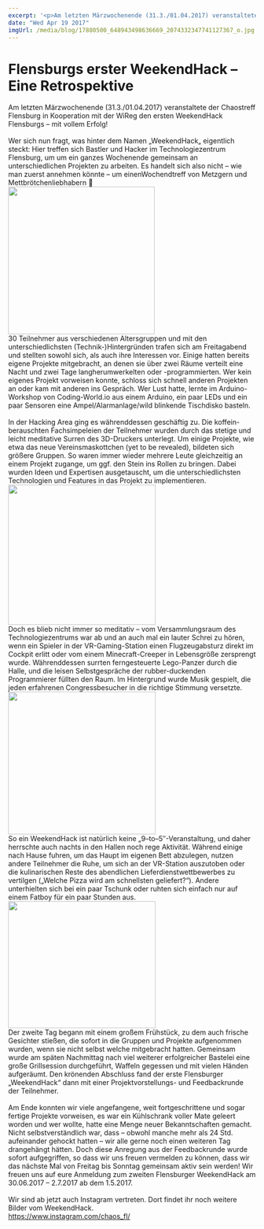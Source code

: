 ```yaml
---
excerpt: '<p>Am letzten Märzwochenende (31.3./01.04.2017) veranstaltete der Chaostreff Flensburg in Kooperation mit der WiReg den ersten WeekendHack Flensburgs &#8211; mit vollem Erfolg! &nbsp; Wer sich nun fragt, was hinter dem Namen <a href="https://chaostreff-flensburg.de/2017/flensburgs-erster-weekendhack-eine-retrospektive/" class="more-link">[&hellip;]</a></p>'
date: "Wed Apr 19 2017"
imgUrl: /media/blog/17880500_648943498636669_2074332347741127367_o.jpg
---
```

# Flensburgs erster WeekendHack – Eine Retrospektive

<div id="magicdomid1044" class="ace-line"><span class="author-a-z78zz90zz82zfi6hbz67zz84zz77zz73zz81zz88zm5">Am </span><span class="author-a-z88zp1z68zz65zz82z4z75zz67zeiz88zz81z0z90zz68z">letzten Märzwochenende (</span><span class="author-a-z78zz90zz82zfi6hbz67zz84zz77zz73zz81zz88zm5">31.3.</span><span class="author-a-z88zp1z68zz65zz82z4z75zz67zeiz88zz81z0z90zz68z">/01.04.</span><span class="author-a-z78zz90zz82zfi6hbz67zz84zz77zz73zz81zz88zm5">2017</span><span class="author-a-z88zp1z68zz65zz82z4z75zz67zeiz88zz81z0z90zz68z">) veranstaltete</span><span class="author-a-z78zz90zz82zfi6hbz67zz84zz77zz73zz81zz88zm5"> der Chaostreff Flensburg in Kooperation mit der WiReg den ersten WeekendHack Flensburgs</span><span class="author-a-z88zp1z68zz65zz82z4z75zz67zeiz88zz81z0z90zz68z"> &#8211; mit vollem Erfolg</span><span class="author-a-z78zz90zz82zfi6hbz67zz84zz77zz73zz81zz88zm5">!</span></div>
<div id="magicdomid6" class="">&nbsp;</div>
<div id="magicdomid982" class="ace-line"><span class="author-a-z88zp1z68zz65zz82z4z75zz67zeiz88zz81z0z90zz68z">Wer sich nun </span><span class="author-a-z78zz90zz82zfi6hbz67zz84zz77zz73zz81zz88zm5">frag</span><span class="author-a-z88zp1z68zz65zz82z4z75zz67zeiz88zz81z0z90zz68z">t</span><span class="author-a-z78zz90zz82zfi6hbz67zz84zz77zz73zz81zz88zm5">, was hinter dem Namen </span><span class="author-a-z88zp1z68zz65zz82z4z75zz67zeiz88zz81z0z90zz68z">&#8222;</span><span class="author-a-z78zz90zz82zfi6hbz67zz84zz77zz73zz81zz88zm5">WeekendHack</span><span class="author-a-z88zp1z68zz65zz82z4z75zz67zeiz88zz81z0z90zz68z">&#8222;</span><span class="author-a-z78zz90zz82zfi6hbz67zz84zz77zz73zz81zz88zm5"> eigentlich steckt</span><span class="author-a-z88zp1z68zz65zz82z4z75zz67zeiz88zz81z0z90zz68z">:</span> <span class="author-a-z88zp1z68zz65zz82z4z75zz67zeiz88zz81z0z90zz68z">Hier treffen sich Bastler und Hacker im Technologiezentrum Flensburg, um um ein ganzes Wochenende gemeinsam an unterschiedlichen Projekten zu arbeiten. </span><span class="author-a-mz88zz66zz79zz89zz78zz73zz67zz65zqwgz72zuz122zz83z">Es</span><span class="author-a-z78zz90zz82zfi6hbz67zz84zz77zz73zz81zz88zm5"> handelt sich </span><span class="author-a-z88zp1z68zz65zz82z4z75zz67zeiz88zz81z0z90zz68z">also </span><span class="author-a-z78zz90zz82zfi6hbz67zz84zz77zz73zz81zz88zm5">nicht</span><span class="author-a-z88zp1z68zz65zz82z4z75zz67zeiz88zz81z0z90zz68z"> &#8211; wie man zuerst annehmen könnte</span> <span class="author-a-z88zp1z68zz65zz82z4z75zz67zeiz88zz81z0z90zz68z">&#8211; </span><span class="author-a-z78zz90zz82zfi6hbz67zz84zz77zz73zz81zz88zm5">um </span><span class="author-a-z88zp1z68zz65zz82z4z75zz67zeiz88zz81z0z90zz68z">einen</span><span class="author-a-z78zz90zz82zfi6hbz67zz84zz77zz73zz81zz88zm5">Wochendtreff von Metzgern und Mettbrötchenliebhabern</span><span class="author-a-z88zp1z68zz65zz82z4z75zz67zeiz88zz81z0z90zz68z"> 🙂</span></div>
<div id="magicdomid8" class=""><img loading="lazy" class="alignnone size-medium wp-image-412" src="/media/blog/uploads/hack_jpg-298x300.jpg" alt="" width="298" height="300" srcset="https://chaostreff-flensburg.de/wp-content/uploads/2017/04/hack_jpg-298x300.jpg 298w, https://chaostreff-flensburg.de/wp-content/uploads/2017/04/hack_jpg-150x150.jpg 150w, https://chaostreff-flensburg.de/wp-content/uploads/2017/04/hack_jpg-768x772.jpg 768w, https://chaostreff-flensburg.de/wp-content/uploads/2017/04/hack_jpg-497x500.jpg 497w, https://chaostreff-flensburg.de/wp-content/uploads/2017/04/hack_jpg.jpg 769w" sizes="(max-width: 298px) 100vw, 298px" /></div>
<div id="magicdomid1137" class="ace-line"><span class="author-a-z78zz90zz82zfi6hbz67zz84zz77zz73zz81zz88zm5">30 Teilnehmer </span><span class="author-a-mz88zz66zz79zz89zz78zz73zz67zz65zqwgz72zuz122zz83z">aus</span><span class="author-a-z88zp1z68zz65zz82z4z75zz67zeiz88zz81z0z90zz68z"> verschiedenen </span><span class="author-a-z78zz90zz82zfi6hbz67zz84zz77zz73zz81zz88zm5">Altersgruppen</span><span class="author-a-z88zp1z68zz65zz82z4z75zz67zeiz88zz81z0z90zz68z"> und mit den unterschiedlichsten (Technik-)Hintergründen</span> <span class="author-a-z88zp1z68zz65zz82z4z75zz67zeiz88zz81z0z90zz68z">trafen sich am Freitagabend und stellten sowohl sich, als auch ihre Interessen vor. Einige hatten bereits</span><span class="author-a-z78zz90zz82zfi6hbz67zz84zz77zz73zz81zz88zm5"> eigene Projekte mit</span><span class="author-a-z88zp1z68zz65zz82z4z75zz67zeiz88zz81z0z90zz68z">gebracht</span><span class="author-a-z78zz90zz82zfi6hbz67zz84zz77zz73zz81zz88zm5">, an denen sie</span><span class="author-a-z88zp1z68zz65zz82z4z75zz67zeiz88zz81z0z90zz68z"> über zwei Räume verteilt</span> <span class="author-a-mz88zz66zz79zz89zz78zz73zz67zz65zqwgz72zuz122zz83z">eine Nacht und </span><span class="author-a-z78zz90zz82zfi6hbz67zz84zz77zz73zz81zz88zm5">zwei Tage </span><span class="author-a-z88zp1z68zz65zz82z4z75zz67zeiz88zz81z0z90zz68z">lang</span><span class="author-a-z78zz90zz82zfi6hbz67zz84zz77zz73zz81zz88zm5">herumwerkelten oder -programmierten. Wer kein eigenes Projekt </span><span class="author-a-z88zp1z68zz65zz82z4z75zz67zeiz88zz81z0z90zz68z">vorweisen konnte</span><span class="author-a-z78zz90zz82zfi6hbz67zz84zz77zz73zz81zz88zm5">, </span><span class="author-a-z88zp1z68zz65zz82z4z75zz67zeiz88zz81z0z90zz68z">schloss </span><span class="author-a-z78zz90zz82zfi6hbz67zz84zz77zz73zz81zz88zm5">sich </span><span class="author-a-z88zp1z68zz65zz82z4z75zz67zeiz88zz81z0z90zz68z">schnell anderen Projekten an oder kam mit anderen ins Gespräch. Wer Lust hatte, lernte </span><span class="author-a-z78zz90zz82zfi6hbz67zz84zz77zz73zz81zz88zm5">im Arduino-Workshop von Coding-World.io aus einem Arduino</span><span class="author-a-mz88zz66zz79zz89zz78zz73zz67zz65zqwgz72zuz122zz83z">, ein paar</span><span class="author-a-z78zz90zz82zfi6hbz67zz84zz77zz73zz81zz88zm5"> LEDs und ein paar Sensoren eine Ampel/Alarmanlage/wild blinkende Tischdisko </span><span class="author-a-mz88zz66zz79zz89zz78zz73zz67zz65zqwgz72zuz122zz83z">basteln</span><span class="author-a-z78zz90zz82zfi6hbz67zz84zz77zz73zz81zz88zm5">.</span></div>
<div id="magicdomid10" class="">&nbsp;</div>
<div id="magicdomid489" class="ace-line"><span class="author-a-z78zz90zz82zfi6hbz67zz84zz77zz73zz81zz88zm5">In der Hacking Area ging es</span><span class="author-a-mz88zz66zz79zz89zz78zz73zz67zz65zqwgz72zuz122zz83z"> währen</span><span class="author-a-z88zp1z68zz65zz82z4z75zz67zeiz88zz81z0z90zz68z">dd</span><span class="author-a-mz88zz66zz79zz89zz78zz73zz67zz65zqwgz72zuz122zz83z">essen</span><span class="author-a-z78zz90zz82zfi6hbz67zz84zz77zz73zz81zz88zm5"> geschäftig zu</span><span class="author-a-mz88zz66zz79zz89zz78zz73zz67zz65zqwgz72zuz122zz83z">. D</span><span class="author-a-z78zz90zz82zfi6hbz67zz84zz77zz73zz81zz88zm5">ie </span><span class="author-a-mz88zz66zz79zz89zz78zz73zz67zz65zqwgz72zuz122zz83z">koffein-</span><span class="author-a-z78zz90zz82zfi6hbz67zz84zz77zz73zz81zz88zm5">berauschte</span><span class="author-a-z88zp1z68zz65zz82z4z75zz67zeiz88zz81z0z90zz68z">n</span><span class="author-a-z78zz90zz82zfi6hbz67zz84zz77zz73zz81zz88zm5"> Fachsimpelei</span><span class="author-a-mz88zz66zz79zz89zz78zz73zz67zz65zqwgz72zuz122zz83z">en</span> <span class="author-a-z88zp1z68zz65zz82z4z75zz67zeiz88zz81z0z90zz68z">der Teilnehmer </span><span class="author-a-z78zz90zz82zfi6hbz67zz84zz77zz73zz81zz88zm5">wurde</span><span class="author-a-z88zp1z68zz65zz82z4z75zz67zeiz88zz81z0z90zz68z">n</span><span class="author-a-z78zz90zz82zfi6hbz67zz84zz77zz73zz81zz88zm5"> durch das </span><span class="author-a-z88zp1z68zz65zz82z4z75zz67zeiz88zz81z0z90zz68z">stetige und leicht </span><span class="author-a-z78zz90zz82zfi6hbz67zz84zz77zz73zz81zz88zm5">medi</span><span class="author-a-mz88zz66zz79zz89zz78zz73zz67zz65zqwgz72zuz122zz83z">t</span><span class="author-a-z78zz90zz82zfi6hbz67zz84zz77zz73zz81zz88zm5">ative Surren des 3D-Druckers unterlegt. Um einige Projekt</span><span class="author-a-z88zp1z68zz65zz82z4z75zz67zeiz88zz81z0z90zz68z">e</span><span class="author-a-z78zz90zz82zfi6hbz67zz84zz77zz73zz81zz88zm5">, wie etwa das neue Vereinsmaskottchen (</span><span class="author-a-mz88zz66zz79zz89zz78zz73zz67zz65zqwgz72zuz122zz83z">yet </span><span class="author-a-z78zz90zz82zfi6hbz67zz84zz77zz73zz81zz88zm5">to be revealed), bildeten sich</span><span class="author-a-mz88zz66zz79zz89zz78zz73zz67zz65zqwgz72zuz122zz83z"> größere</span><span class="author-a-z78zz90zz82zfi6hbz67zz84zz77zz73zz81zz88zm5"> Gruppen</span><span class="author-a-z88zp1z68zz65zz82z4z75zz67zeiz88zz81z0z90zz68z">. So waren immer wieder </span><span class="author-a-z78zz90zz82zfi6hbz67zz84zz77zz73zz81zz88zm5">mehrere Leute gleichzeitig </span><span class="author-a-z88zp1z68zz65zz82z4z75zz67zeiz88zz81z0z90zz68z">an einem Projekt </span><span class="author-a-z78zz90zz82zfi6hbz67zz84zz77zz73zz81zz88zm5">zugange, um </span><span class="author-a-z88zp1z68zz65zz82z4z75zz67zeiz88zz81z0z90zz68z">ggf. </span><span class="author-a-z78zz90zz82zfi6hbz67zz84zz77zz73zz81zz88zm5">den Stein ins Rollen zu bringen. Dabei wurden Ideen und Expertise</span><span class="author-a-mz88zz66zz79zz89zz78zz73zz67zz65zqwgz72zuz122zz83z">n</span><span class="author-a-z78zz90zz82zfi6hbz67zz84zz77zz73zz81zz88zm5"> ausgetauscht, um die unterschiedlichsten Technologien und Features in das Projekt zu implementieren.</span></div>
<div id="magicdomid12" class=""><img loading="lazy" class="size-medium wp-image-414 alignnone" src="/media/blog/uploads/vr-vive-300x285.jpg" alt="" width="300" height="285" srcset="https://chaostreff-flensburg.de/wp-content/uploads/2017/04/vr-vive-300x285.jpg 300w, https://chaostreff-flensburg.de/wp-content/uploads/2017/04/vr-vive-768x729.jpg 768w, https://chaostreff-flensburg.de/wp-content/uploads/2017/04/vr-vive-527x500.jpg 527w, https://chaostreff-flensburg.de/wp-content/uploads/2017/04/vr-vive.jpg 780w" sizes="(max-width: 300px) 100vw, 300px" /></div>
<div id="magicdomid1183" class="ace-line"><span class="author-a-z88zp1z68zz65zz82z4z75zz67zeiz88zz81z0z90zz68z">Doch es blieb nicht immer so meditativ &#8211; v</span><span class="author-a-z78zz90zz82zfi6hbz67zz84zz77zz73zz81zz88zm5">om Versammlungsraum des Technologiezentrum</span><span class="author-a-z88zp1z68zz65zz82z4z75zz67zeiz88zz81z0z90zz68z">s</span><span class="author-a-z78zz90zz82zfi6hbz67zz84zz77zz73zz81zz88zm5"> war ab und an </span><span class="author-a-z88zp1z68zz65zz82z4z75zz67zeiz88zz81z0z90zz68z">auch mal </span><span class="author-a-z78zz90zz82zfi6hbz67zz84zz77zz73zz81zz88zm5">ein lauter Schrei zu hören, </span><span class="author-a-z88zp1z68zz65zz82z4z75zz67zeiz88zz81z0z90zz68z">wenn</span><span class="author-a-z78zz90zz82zfi6hbz67zz84zz77zz73zz81zz88zm5"> ein Spieler in der VR-Gaming-Station einen Flugzeugabsturz direkt im Cockpit erlitt oder vom einem Minecraft-Creeper in Lebensgröße zersprengt wurde. Währenddessen surrten ferngesteuerte Lego-Panzer durch die Halle, und die leisen Selbstgespräche der rubber-duckenden Programmierer füllten den Raum.</span><span class="author-a-z88zp1z68zz65zz82z4z75zz67zeiz88zz81z0z90zz68z"> Im Hintergrund wurde Musik gespielt, die jeden erfahrenen Congressbesucher in die richtige Stimmung versetzte.</span></div>
<div id="magicdomid14" class=""><img loading="lazy" class="size-medium wp-image-413 alignnone" src="/media/blog/uploads/saal1-300x290.jpg" alt="" width="300" height="290" srcset="https://chaostreff-flensburg.de/wp-content/uploads/2017/04/saal1-300x290.jpg 300w, https://chaostreff-flensburg.de/wp-content/uploads/2017/04/saal1-768x741.jpg 768w, https://chaostreff-flensburg.de/wp-content/uploads/2017/04/saal1-518x500.jpg 518w, https://chaostreff-flensburg.de/wp-content/uploads/2017/04/saal1.jpg 780w" sizes="(max-width: 300px) 100vw, 300px" /></div>
<div id="magicdomid1193" class="ace-line"><span class="author-a-z88zp1z68zz65zz82z4z75zz67zeiz88zz81z0z90zz68z">So ein WeekendHack ist natürlich keine &#8222;9</span><span class="author-a-mz88zz66zz79zz89zz78zz73zz67zz65zqwgz72zuz122zz83z">&#8211;</span><span class="author-a-z88zp1z68zz65zz82z4z75zz67zeiz88zz81z0z90zz68z">to</span><span class="author-a-mz88zz66zz79zz89zz78zz73zz67zz65zqwgz72zuz122zz83z">&#8211;</span><span class="author-a-z88zp1z68zz65zz82z4z75zz67zeiz88zz81z0z90zz68z">5&#8243;-Veranstaltung, und daher herrschte a</span><span class="author-a-z78zz90zz82zfi6hbz67zz84zz77zz73zz81zz88zm5">uch </span><span class="author-a-z88zp1z68zz65zz82z4z75zz67zeiz88zz81z0z90zz68z">n</span><span class="author-a-z78zz90zz82zfi6hbz67zz84zz77zz73zz81zz88zm5">achts</span> <span class="author-a-z78zz90zz82zfi6hbz67zz84zz77zz73zz81zz88zm5">in den Hallen noch rege Aktivität</span><span class="author-a-z88zp1z68zz65zz82z4z75zz67zeiz88zz81z0z90zz68z">. W</span><span class="author-a-z78zz90zz82zfi6hbz67zz84zz77zz73zz81zz88zm5">ährend einige nach Hause fuhren, </span><span class="author-a-z88zp1z68zz65zz82z4z75zz67zeiz88zz81z0z90zz68z">um das Haupt im eigenen Bett abzulegen, </span><span class="author-a-z78zz90zz82zfi6hbz67zz84zz77zz73zz81zz88zm5">nutzen andere </span><span class="author-a-z88zp1z68zz65zz82z4z75zz67zeiz88zz81z0z90zz68z">Teilnehmer </span><span class="author-a-z78zz90zz82zfi6hbz67zz84zz77zz73zz81zz88zm5">die Ruh</span><span class="author-a-z88zp1z68zz65zz82z4z75zz67zeiz88zz81z0z90zz68z">e, um </span><span class="author-a-z78zz90zz82zfi6hbz67zz84zz77zz73zz81zz88zm5">sich an der VR-Station aus</span><span class="author-a-z88zp1z68zz65zz82z4z75zz67zeiz88zz81z0z90zz68z">zutoben oder </span><span class="author-a-z78zz90zz82zfi6hbz67zz84zz77zz73zz81zz88zm5">die </span><span class="author-a-z88zp1z68zz65zz82z4z75zz67zeiz88zz81z0z90zz68z">kulinarischen </span><span class="author-a-z78zz90zz82zfi6hbz67zz84zz77zz73zz81zz88zm5">Reste de</span><span class="author-a-z88zp1z68zz65zz82z4z75zz67zeiz88zz81z0z90zz68z">s</span><span class="author-a-z78zz90zz82zfi6hbz67zz84zz77zz73zz81zz88zm5"> abendlichen </span><span class="author-a-z88zp1z68zz65zz82z4z75zz67zeiz88zz81z0z90zz68z">Lieferdienstwettbewerbes zu vertilgen (&#8222;Welche Pizza wird am schnellsten geliefert?&#8220;). Andere </span><span class="author-a-z78zz90zz82zfi6hbz67zz84zz77zz73zz81zz88zm5">unterhielten sich bei ein paar Tschunk oder ruhten</span> <span class="author-a-z78zz90zz82zfi6hbz67zz84zz77zz73zz81zz88zm5">sich einfach nur auf einem Fatboy für ein paar Stunden aus.</span></div>
<div id="magicdomid16" class=""><img loading="lazy" class="size-medium wp-image-411 alignnone" src="http://chaostreff-flensburg.de/wp-content/uploads/2017/04/Chaostreff_Flensburg___chaos_fl__•_Instagram-Fotos_und_-Videos-300x258.jpg" alt="" width="300" height="258" srcset="https://chaostreff-flensburg.de/wp-content/uploads/2017/04/Chaostreff_Flensburg___chaos_fl__•_Instagram-Fotos_und_-Videos-300x258.jpg 300w, https://chaostreff-flensburg.de/wp-content/uploads/2017/04/Chaostreff_Flensburg___chaos_fl__•_Instagram-Fotos_und_-Videos-768x660.jpg 768w, https://chaostreff-flensburg.de/wp-content/uploads/2017/04/Chaostreff_Flensburg___chaos_fl__•_Instagram-Fotos_und_-Videos-582x500.jpg 582w, https://chaostreff-flensburg.de/wp-content/uploads/2017/04/Chaostreff_Flensburg___chaos_fl__•_Instagram-Fotos_und_-Videos.jpg 805w" sizes="(max-width: 300px) 100vw, 300px" /></div>
<div id="magicdomid1203" class="ace-line"><span class="author-a-z78zz90zz82zfi6hbz67zz84zz77zz73zz81zz88zm5">Der zweite Tag </span><span class="author-a-z88zp1z68zz65zz82z4z75zz67zeiz88zz81z0z90zz68z">begann</span><span class="author-a-z78zz90zz82zfi6hbz67zz84zz77zz73zz81zz88zm5"> mit einem großem Frühstück, </span><span class="author-a-z88zp1z68zz65zz82z4z75zz67zeiz88zz81z0z90zz68z">zu dem auch frische Gesichter stießen, die sofort in die Gruppen und Projekte aufgenommen wurden, wenn sie nicht selbst welche mitgebracht hatten. Gemeinsam wurde am späten Nachmittag nach viel weiterer erfolgreicher Bastelei eine große Grillsession durchgeführt, Waffeln gegessen und mit vielen Händen aufgeräumt. Den krönenden Abschluss fand der erste Flensburger &#8222;WeekendHack&#8220; dann </span><span class="author-a-z78zz90zz82zfi6hbz67zz84zz77zz73zz81zz88zm5">mit einer Projektvorstellungs-</span><span class="author-a-z88zp1z68zz65zz82z4z75zz67zeiz88zz81z0z90zz68z"> und </span><span class="author-a-z78zz90zz82zfi6hbz67zz84zz77zz73zz81zz88zm5">Feedbackrunde </span><span class="author-a-z88zp1z68zz65zz82z4z75zz67zeiz88zz81z0z90zz68z">der Teilnehmer.</span></div>
<div id="magicdomid875" class="ace-line">&nbsp;</div>
<div id="magicdomid1233" class="ace-line"><span class="author-a-z88zp1z68zz65zz82z4z75zz67zeiz88zz81z0z90zz68z">Am Ende konnten wir viele angefangene, weit fortgeschrittene und sogar fertige Projekte vorweisen, es war ein Kühlschrank voller Mate geleert worden und wer wollte, hatte eine Menge neuer Bekanntschaften gemacht. Nicht selbstverständlich war, dass &#8211; obwohl manche mehr als 24 Std. aufeinander gehockt hatten &#8211; wir alle gerne noch einen weiteren Tag drangehängt hätten.</span> <span class="author-a-z88zp1z68zz65zz82z4z75zz67zeiz88zz81z0z90zz68z">Doch diese Anregung aus der Feedbackrunde wurde sofort aufgegriffen, so dass wir uns freuen vermelden zu können, dass wir </span><span class="author-a-z78zz90zz82zfi6hbz67zz84zz77zz73zz81zz88zm5">das nächste Mal</span><span class="author-a-z88zp1z68zz65zz82z4z75zz67zeiz88zz81z0z90zz68z"> von Freitag bis Sonntag gemeinsam aktiv sein werden</span><span class="author-a-z78zz90zz82zfi6hbz67zz84zz77zz73zz81zz88zm5">!</span><span class="author-a-z88zp1z68zz65zz82z4z75zz67zeiz88zz81z0z90zz68z"> Wir freuen uns auf eure Anmeldung zum zweiten Flensburger WeekendHack am </span><span class="author-a-mz88zz66zz79zz89zz78zz73zz67zz65zqwgz72zuz122zz83z">30.06</span><span class="author-a-z88zp1z68zz65zz82z4z75zz67zeiz88zz81z0z90zz68z">.</span><span class="author-a-mz88zz66zz79zz89zz78zz73zz67zz65zqwgz72zuz122zz83z">2017</span> <span class="author-a-z78zz90zz82zfi6hbz67zz84zz77zz73zz81zz88zm5">&#8211; 2.7.2017 </span><span class="author-a-z88zp1z68zz65zz82z4z75zz67zeiz88zz81z0z90zz68z">ab dem </span><span class="author-a-z78zz90zz82zfi6hbz67zz84zz77zz73zz81zz88zm5">1.5.2017</span><span class="author-a-z88zp1z68zz65zz82z4z75zz67zeiz88zz81z0z90zz68z">.</span></div>
<div class="ace-line">&nbsp;</div>
<div class="ace-line">Wir sind ab jetzt auch Instagram vertreten. Dort findet ihr noch weitere Bilder vom WeekendHack.</div>
<div class="ace-line"><a href="https://www.instagram.com/chaos_fl/">https://www.instagram.com/chaos_fl/</a></div>

